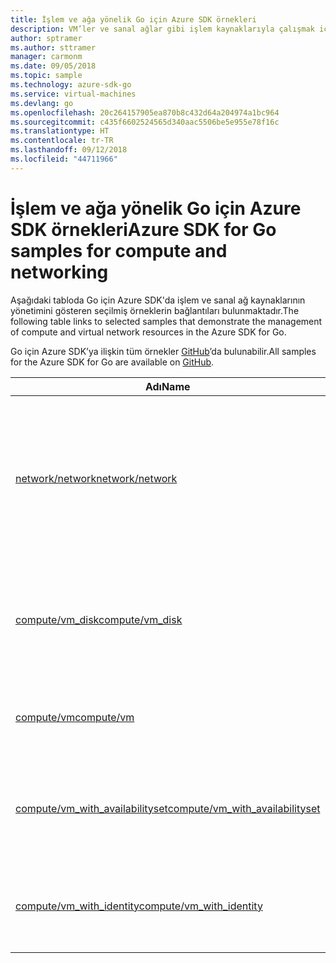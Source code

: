 ```yaml
---
title: İşlem ve ağa yönelik Go için Azure SDK örnekleri
description: VM’ler ve sanal ağlar gibi işlem kaynaklarıyla çalışmak için Go için Azure SDK’dan seçilen örnekler.
author: sptramer
ms.author: sttramer
manager: carmonm
ms.date: 09/05/2018
ms.topic: sample
ms.technology: azure-sdk-go
ms.service: virtual-machines
ms.devlang: go
ms.openlocfilehash: 20c264157905ea870b8c432d64a204974a1bc964
ms.sourcegitcommit: c435f6602524565d340aac5506be5e955e78f16c
ms.translationtype: HT
ms.contentlocale: tr-TR
ms.lasthandoff: 09/12/2018
ms.locfileid: "44711966"
---
```

# <a name="azure-sdk-for-go-samples-for-compute-and-networking"></a><span data-ttu-id="2ff63-103">İşlem ve ağa yönelik Go için Azure SDK örnekleri</span><span class="sxs-lookup"><span data-stu-id="2ff63-103">Azure SDK for Go samples for compute and networking</span></span>

<span data-ttu-id="2ff63-104">Aşağıdaki tabloda Go için Azure SDK'da işlem ve sanal ağ kaynaklarının yönetimini gösteren seçilmiş örneklerin bağlantıları bulunmaktadır.</span><span class="sxs-lookup"><span data-stu-id="2ff63-104">The following table links to selected samples that demonstrate the management of compute and virtual network resources in the Azure SDK for Go.</span></span>

<span data-ttu-id="2ff63-105">Go için Azure SDK’ya ilişkin tüm örnekler [GitHub](https://github.com/Azure-Samples/azure-sdk-for-go-samples)’da bulunabilir.</span><span class="sxs-lookup"><span data-stu-id="2ff63-105">All samples for the Azure SDK for Go are available on [GitHub](https://github.com/Azure-Samples/azure-sdk-for-go-samples).</span></span>

| <span data-ttu-id="2ff63-106">Adı</span><span class="sxs-lookup"><span data-stu-id="2ff63-106">Name</span></span> | <span data-ttu-id="2ff63-107">Açıklama</span><span class="sxs-lookup"><span data-stu-id="2ff63-107">Description</span></span> |
|------|-------------|
| [<span data-ttu-id="2ff63-108">network/network</span><span class="sxs-lookup"><span data-stu-id="2ff63-108">network/network</span></span>](https://github.com/Azure-Samples/azure-sdk-for-go-samples/blob/master/network/network.go) | <span data-ttu-id="2ff63-109">Sanal ağlar, alt ağlar, ağ güvenliği grupları gibi ağ kaynaklarını oluşturun, güncelleştirin, silin ve sorgulayın.</span><span class="sxs-lookup"><span data-stu-id="2ff63-109">Create, update, delete, and query network resources including virtual networks, subnets, and network security groups.</span></span> |
| [<span data-ttu-id="2ff63-110">compute/vm_disk</span><span class="sxs-lookup"><span data-stu-id="2ff63-110">compute/vm_disk</span></span>](https://github.com/Azure-Samples/azure-sdk-for-go-samples/blob/master/compute/vm_disk.go) | <span data-ttu-id="2ff63-111">Bir VM’de veri diskleri oluşturun, kullanıma açın, kullanıma kapatın, güncelleştirin ve şifreleyin.</span><span class="sxs-lookup"><span data-stu-id="2ff63-111">Create, attach, detach, update, and encrypt data disks for a VM.</span></span> |
| [<span data-ttu-id="2ff63-112">compute/vm</span><span class="sxs-lookup"><span data-stu-id="2ff63-112">compute/vm</span></span>](https://github.com/Azure-Samples/azure-sdk-for-go-samples/blob/master/compute/vm.go) | <span data-ttu-id="2ff63-113">VM’leri oluşturun, güncelleştirin, devre dışı bırakın ve yönetin.</span><span class="sxs-lookup"><span data-stu-id="2ff63-113">Create, update, deactivate, and manage VMs.</span></span> |
| [<span data-ttu-id="2ff63-114">compute/vm_with_availabilityset</span><span class="sxs-lookup"><span data-stu-id="2ff63-114">compute/vm_with_availabilityset</span></span>](https://github.com/Azure-Samples/azure-sdk-for-go-samples/blob/master/compute/vm_with_availabilityset.go) | <span data-ttu-id="2ff63-115">VM’ler için kullanılabilirlik kümeleri ve yük dengeleyicileri oluşturun.</span><span class="sxs-lookup"><span data-stu-id="2ff63-115">Create availability sets and load balancers for VMs.</span></span> |
| [<span data-ttu-id="2ff63-116">compute/vm_with_identity</span><span class="sxs-lookup"><span data-stu-id="2ff63-116">compute/vm_with_identity</span></span>](https://github.com/Azure-Samples/azure-sdk-for-go-samples/blob/master/compute/vm_with_identity.go) | <span data-ttu-id="2ff63-117">Azure kaynakları için yönetilen kimlikleri oluşturun ve değiştirin.</span><span class="sxs-lookup"><span data-stu-id="2ff63-117">Create and modify managed identities for Azure resources.</span></span> | 
